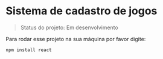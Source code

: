 <h1>Sistema de cadastro de jogos</h1>

> Status do projeto: Em desenvolvimento

Para rodar esse projeto na sua máquina por favor digite:

````
npm install react
````
